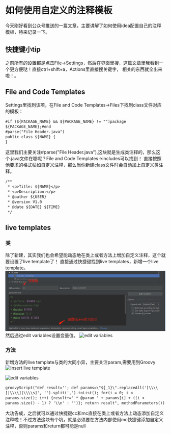 # 如何使用自定义的注释模板
今天刚好看到公众号推送的一篇文章，主要讲解了如何使用idea配置自己的注释模板，特来记录一下。
## 快捷键小tip
之前所有的设置都是点击File->Settings，然后在界面里搜，这篇文章里我看到一个更方便哒！直接ctrl+shift+a，Actions里直接搜关键字，
相关的东西就全出来啦！。
## File and Code Templates
Settings里找到该项，在File and Code Templates->Files下找到class文件对应的模板：
```
#if (${PACKAGE_NAME} && ${PACKAGE_NAME} != "")package ${PACKAGE_NAME};#end
#parse("File Header.java")
public class ${NAME} {
}
```
这里我们主要关注#parse("File Header.java"),这块就是生成类注释的，那么这个.java文件在哪呢？File and Code Templates->includes可以找到！
直接按照他要求的格式帖如自定义注释，那么当你新建class文件时会自动加上自定义类注释。
```
/**
 * <p>Title: ${NAME}</p>
 * <p>Description:</p>
 * @auther ${USER}
 * @version V1.0
 * @date ${DATE} ${TIME}
 */
```
## live templates
### 类
除了新建，其实我们也会希望能动态地在类上或者方法上增加自定义注释，这个就要设置了live template了！
直接通过快捷键找到live templates，新增一个live template。
![insert live template](/images/tools/idea/1.png)   
然后通过edit variables设置变量值。
![edit variables](/images/tools/idea/２.png)   
### 方法
新增方法的live template与类的大同小异，主要关注param,需要用到Groovy
![insert live template](/images/tools/idea/３.png)  

![edit variables](/images/tools/idea/４.png)  
```
groovyScript("def result=''; def params=\"${_1}\".replaceAll('[\\\\[|\\\\]|\\\\s]', '').split(',').toList(); for(i = 0; i < params.size(); i++) {result+=' * @param ' + params[i] + ((i < params.size() - 1) ? '\\n' : '')}; return result", methodParameters())
``` 
大功告成，之后就可以通过快捷键cc和mc直接在类上或者方法上动态添加自定义注释啦！不过方法这块有个坑，就是必须要在方法内部使用mc快捷键添加自定义注释，否则params和return都可能是null